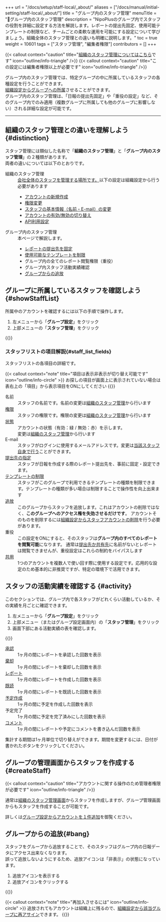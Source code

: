 +++
url = "/docs/setup/staff-local/_about/"
aliases = ["/docs/manual/initial-setting/staff-local/_about/"]
title = "グループ内のスタッフ管理"
menuTitle = "👤グループ内のスタッフ管理"
description = "NipoPlusのグループ内でスタッフの役割を詳細に設定する方法を解説します。レポートの提出先固定、使用可能テンプレートの制限など、チームごとの柔軟な運用を可能にする設定について学びましょう。組織全体のスタッフ管理との違いも明確に説明します。"
toc = true
weight = 10601
tags = ["スタッフ管理", "編集者権限"]
contributors = []
+++

{{< callout context="caution" title="[組織のスタッフ管理についてはこちら](/docs/setup/staff-global/make/)です" icon="outline/info-triangle" />}}
{{< callout context="caution" title="この設定には編集者権限以上が必要です" icon="outline/info-triangle" />}}

グループ内のスタッフ管理では、特定グループの中に所属しているスタッフの各種設定を行うことができます。  
[組織設定からグループへの所属](<(/docs/setup/staff-global/make/)>)させることができます。  
グループ内のスタッフ管理は、「日報の提出先固定」や「重役の設定」など、そのグループ内でのみ適用（複数グループに所属しても他のグループに影響しない）される詳細な設定が可能です。

---

## 組織のスタッフ管理との違いを理解しよう {#distinction}

スタッフ管理には類似した名称で「**組織のスタッフ管理**」と「**グループ内のスタッフ管理**」の２種類があります。  
両者の違いについては以下のとおりです。

<dl class="basic">
<dt>組織のスタッフ管理</dt>
<dd>
    <a href="/docs/setup/staff-global/manage/">会社全体のスタッフを管理する場所です。</a>以下の設定は組織設定から行う必要があります
    <ul>
        <li><a href="/docs/setup/staff-global/make/#howto_make">アカウントの新規作成</a></li>
        <li><a href="/docs/setup/staff-global/rank/">権限変更</a></li>
        <li><a href="/docs/setup/staff-global/make/#change_staff_data">スタッフの基本情報（名前・E-mail）の変更</a></li>
        <li><a href="/docs/setup/staff-global/make/#stop_remove">アカウントの有効/無効の切り替え</a></li>
        <li><a href="/docs/manual/api/key/">API利用設定</a></li>
    </ul>
</dd>
<dt>グループ内のスタッフ管理</dt>
<dd>
    本ページで解説します。
    <ul>
        <li><a href="/docs/setup/staff-local/dist/">レポートの提出先を固定</a></li>
        <li><a href="/docs/setup/staff-local/template/">使用可能なテンプレートを制限</a></li>
        <li>グループ内の全てのレポート閲覧権限（重役）</li>
        <li>グループ内スタッフ活動実績確認</li>
        <li><a href="#bang">グループからの追放</a></li>
    </ul>
</dd>
</dl>

## グループに所属しているスタッフを確認しよう {#showStaffList}

所属中のアカウントを確認するには以下の手順で操作します。

1.  左メニューから「**グループ設定**」をクリック
2.  上部メニューの「**スタッフ管理**」をクリック

{{<icatch filename="img/staff-local" msg="スタッフ一覧が表示されたね" alice="pc">}}

### スタッフリストの項目解説{#staff_list_fields}

スタッフリストの各項目の詳細です。

{{< callout context="note" title="項目は表示非表示が切り替え可能です" icon="outline/info-circle" >}}
お探しの項目が画面上に表示されていない場合は表右上の「項目」から表示項目をONにしてください
{{</callout>}}

<dl class="basic">
<dt>名前</dt>
<dd>スタッフの名前です。名前の変更は<a href="/docs/setup/staff-global/manage/#change_staff_data">組織のスタッフ管理</a>から行います</dd>
<dt><a href="/docs/setup/staff-global/rank/">権限</a></dt>
<dd>スタッフの権限です。権限の変更は<a href="/docs/setup/staff-global/manage/#change_staff_data">組織のスタッフ管理</a>から行います</dd>
<dt><a href="/docs/setup/staff-global/make/#stop_remove">状態</a></dt>
<dd>アカウントの状態（有効：緑 / 無効：赤）を示します。<br>変更は<a href="/docs/setup/staff-global/manage/#disable">組織のスタッフ管理</a>から行います</dd>
<dt>E-mail</dt>
<dd>スタッフがログインに使用するメールアドレスです。変更は<a href="/docs/manual/account/signin/">当該スタッフ自身で行う</a>ことができます。</dd>
<dt><a href="/docs/setup/staff-local/dist/">提出先の指定</a></dt>
<dd>
    スタッフが日報を作成する際のレポート提出先を、事前に固定・設定できます。
</dd>
<dt><a href="/docs/setup/staff-local/template/">テンプレートの制限</a></dt>
<dd>
    スタッフがこのグループで利用できるテンプレートの種類を制限できます。テンプレートの種類が多い場合は制限することで操作性を向上出来ます
</dd>
<dt><a href="#bang">追放</a></dt>
<dd>
    このグループからスタッフを追放します。これはアカウントの削除ではなく、<strong>このグループへのアクセス権を失効させるだけです</strong>。
    アカウントそのものを削除するには<a href="/docs/setup/staff-global/make/#remove">組織設定からスタッフアカウントの削除</a>を行う必要があります。
</dd>
<dt>重役</dt>
<dd>
    この設定をONにすると、そのスタッフは<strong>グループ内のすべてのレポートを閲覧可能</strong>になります。
    通常は<a href="/docs/manual/write-report/dist/">提出先か共有先</a>に名前がないとレポートは閲覧できませんが、重役設定はこれらの制約をバイパスします
</dd>
<dt><a href="/docs/setup/staff-local/share/">共用</a></dt>
<dd>
    1つのアカウントを複数人で使い回す際に使用する設定です。応用的な設定のため基本的に非推奨ですが、特定の環境下で活用できます。
</dd>
</dl>

## スタッフの活動実績を確認する {#activity}

このセクションでは、グループ内で各スタッフがどれくらい活動しているか、その実績を月ごとに確認できます。

1.  左メニューから「**グループ設定**」をクリック
2.  上部メニュー（またはグループ設定画面内）の「**スタッフ管理**」をクリック
3.  画面下部にある活動実績の表を確認します。

{{<icatch filename="img/staff-activity" msg="スタッフの人事評価としても使えるかも？" alice="question">}}

<dl class="basic">
<dt><a href="/docs/manual/read-report/state/#agree">承認</a></dt>
<dd>1ヶ月の間にレポートを承認した回数を表示</dd>
<dt><a href="/docs/manual/read-report/state/#reject">棄却</a></dt>
<dd>1ヶ月の間にレポートを棄却した回数を表示</dd>
<dt><a href="/docs/manual/write-report/write/">レポート</a></dt>
<dd>1ヶ月の間にレポートを作成した回数を表示</dd>
<dt><a href="/docs/manual/read-report/state/#readed">既読</a></dt>
<dd>1ヶ月の間にレポートを既読した回数を表示</dd>
<dt><a href="/docs/manual/event/list/">予定作成</a></dt>
<dd>1ヶ月の間に予定を作成した回数を表示</dd>
<dt>予定完了</dt>
<dd>1ヶ月の間に予定を完了済みにした回数を表示</dd>
<dt><a href="/docs/manual/read-report/state/#comment">コメント</a></dt>
<dd>1ヶ月の間にレポートや予定にコメントを書き込んだ回数を表示</dd>
</dl>

集計する期間は1ヶ月単位で切り替えができます。期間を変更するには、日付が書かれたボタンをクリックしてください。

## グループの管理画面からスタッフを作成する {#createStaff}

{{< callout context="caution" title="アカウントに関する操作のため管理者権限が必要です" icon="outline/info-triangle" />}}

通常は[組織のスタッフ管理画面](/docs/setup/staff-global/make/)からスタッフを作成しますが、グループ管理画面からもスタッフを作成することが可能です。

詳しくは[グループ設定からアカウントを１件追加](/docs/setup/staff-global/make/#make_group)を御覧ください。

## グループからの追放{#bang}

スタッフをグループから追放することで、そのスタッフはグループ内の日報データにアクセス出来なくなります。  
誤って追放しないようにするため、追放アイコンは「非表示」の状態になっています。

1. 追放アイコンを表示する
2. 追放アイコンをクリックする

{{<iTablet filename="img/bang" msg="追放しても組織にアカウントは残るからね" alice="ok">}}

{{< callout context="note" title="再加入させるには" icon="outline/info-circle" >}}
追放されてもアカウントは組織上に残るので、[組織設定から該当グループに再アサイン](/docs/setup/make-group/#join_staff)できます。
{{</callout>}}
